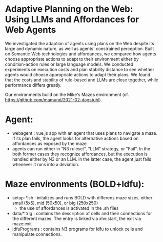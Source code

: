 # Adaptive Planning on the Web: Using LLMs and Affordances for Web Agents
We investigated the adaption of agents using plans on the Web despite its large and dynamic nature, as well as agents' constrained perception.
Built on Semantic Web technologies and affordances, we compared how agents choose appropriate actions to adapt to their environment either by condition-action rules or large language models. We conducted experiments on execution costs and plan stability distance to see whether agents would choose appropriate actions to adapt their plans.
We found that the costs and stability of rule-based and LLMs are close together, while performance differs greatly.

Our environments build on the Mike's Mazes environment (cf. https://github.com/mamund/2021-02-dagstuhl).

# Agent:
- webagent : vue.js app with an agent that uses plans to navigate a maze. If its plan fails, the agent looks for alternative actions based on affordances as exposed by the maze
- agents can run either in "N3 ruleset", "LLM" strategy, or "Fail". In the both former cases they recognize affordances, but the execution is handled either by N3 or an LLM. In the latter case, the agent just fails whenever it runs into a deviation.

# Maze environments (BOLD+ldfu):
- setup-*.sh : initalizes and runs BOLD with differenz maze sizes, either small (5x5), mid (50x50), or big (250x250)
	- the use of affordances is activated in the .sh files
- data/*.trig : contains the description of cells and their connections for the different mazes. The entry is linked via xhv:start, the exit via maze:exit
- ldfuPrograms : contains N3 programs for ldfu to unlock cells and manipulate connections.
